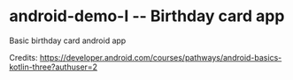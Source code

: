 # android-demo-I -- Birthday card app
Basic birthday card android app

Credits: https://developer.android.com/courses/pathways/android-basics-kotlin-three?authuser=2 
